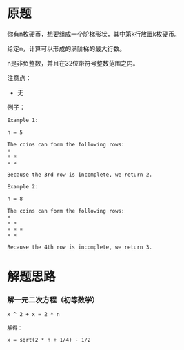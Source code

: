 # 原题
你有n枚硬币，想要组成一个阶梯形状，其中第k行放置k枚硬币。

给定n，计算可以形成的满阶梯的最大行数。

n是非负整数，并且在32位带符号整数范围之内。

注意点：

  - 无

例子：

```
Example 1:

n = 5

The coins can form the following rows:
¤
¤ ¤
¤ ¤

Because the 3rd row is incomplete, we return 2.

Example 2:

n = 8

The coins can form the following rows:
¤
¤ ¤
¤ ¤ ¤
¤ ¤

Because the 4th row is incomplete, we return 3.
```

# 解题思路
### 解一元二次方程（初等数学）

```
x ^ 2 + x = 2 * n

解得：

x = sqrt(2 * n + 1/4) - 1/2
```
